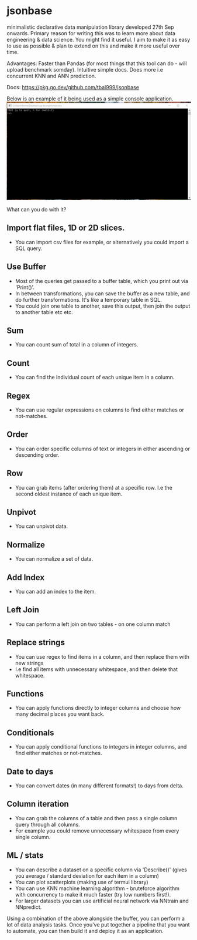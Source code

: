 # jsonbase
minimalistic declarative data manipulation library developed 27th Sep onwards. Primary reason for writing this was to learn more about data engineering & data science. You might find it useful.
I aim to make it as easy to use as possible & plan to extend on this and make it more useful over time.

Advantages:
Faster than Pandas (for most things that this tool can do - will upload benchmark somday).
Intuitive simple docs.
Does more i.e concurrent KNN and ANN prediction.

Docs: https://pkg.go.dev/github.com/tbal999/jsonbase

Below is an example of it being used as a simple console application.
![Demo](https://raw.githubusercontent.com/tbal999/jsonbase/main/app-example/console-example.gif)

What can you do with it?

## Import flat files, 1D or 2D slices.
- You can import csv files for example, or alternatively you could import a SQL query.

## Use Buffer
- Most of the queries get passed to a buffer table, which you print out via 'Print()'.
- In between transformations, you can save the buffer as a new table, and do further transformations. It's like a temporary table in SQL.
- You could join one table to another, save this output, then join the output to another table etc etc.

## Sum
- You can count sum of total in a column of integers.

## Count
- You can find the individual count of each unique item in a column.

## Regex
- You can use regular expressions on columns to find either matches or not-matches.

## Order 
- You can order specific columns of text or integers in either ascending or descending order.

## Row
- You can grab items (after ordering them) at a specific row. I.e the second oldest instance of each unique item.

## Unpivot
- You can unpivot data.

## Normalize
- You can normalize a set of data.

## Add Index
- You can add an index to the item.

## Left Join
- You can perform a left join on two tables - on one column match

## Replace strings
- You can use regex to find items in a column, and then replace them with new strings
- I.e find all items with unnecessary whitespace, and then delete that whitespace.

## Functions
- You can apply functions directly to integer columns and choose how many decimal places you want back.

## Conditionals
- You can apply conditional functions to integers in integer columns, and find either matches or not-matches.

## Date to days
- You can convert dates (in many different formats!) to days from delta.

## Column iteration
- You can grab the columns of a table and then pass a single column query through all columns.
- For example you could remove unnecessary whitespace from every single column.

## ML / stats
- You can describe a dataset on a specific column via 'Describe()' (gives you average / standard deviation for each item in a column)
- You can plot scatterplots (making use of termui library)
- You can use KNN machine learning algorithm - bruteforce algorithm with concurrency to make it much faster (try low numbers first!).
- For larger datasets you can use artificial neural network via NNtrain and NNpredict.

Using a combination of the above alongside the buffer, you can perform a lot of data analysis tasks.
Once you've put together a pipeline that you want to automate, you can then build it and deploy it as an application.
